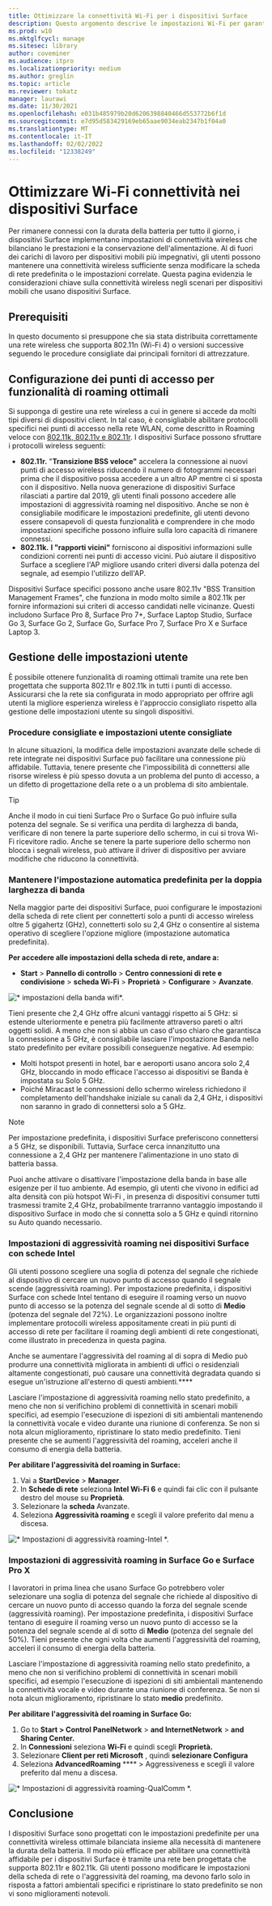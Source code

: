 ```yaml
---
title: Ottimizzare la connettività Wi-Fi per i dispositivi Surface
description: Questo argomento descrive le impostazioni Wi-Fi per garantire che i dispositivi Surface rimangano connessi in ambienti di rete congestionati e in scenari mobili.
ms.prod: w10
ms.mktglfcycl: manage
ms.sitesec: library
author: coveminer
ms.audience: itpro
ms.localizationpriority: medium
ms.author: greglin
ms.topic: article
ms.reviewer: tokatz
manager: laurawi
ms.date: 11/30/2021
ms.openlocfilehash: e031b485979b20d6206398840466d553772b6f1d
ms.sourcegitcommit: e7d95d583429169eb65aae9034eab2347b1f04a0
ms.translationtype: MT
ms.contentlocale: it-IT
ms.lasthandoff: 02/02/2022
ms.locfileid: "12338249"
---
```

# <a name="optimize-wi-fi-connectivity-on-surface-devices"></a>Ottimizzare Wi-Fi connettività nei dispositivi Surface

Per rimanere connessi con la durata della batteria per tutto il giorno, i dispositivi Surface implementano impostazioni di connettività wireless che bilanciano le prestazioni e la conservazione dell'alimentazione. Al di fuori dei carichi di lavoro per dispositivi mobili più impegnativi, gli utenti possono mantenere una connettività wireless sufficiente senza modificare la scheda di rete predefinita o le impostazioni correlate. Questa pagina evidenzia le considerazioni chiave sulla connettività wireless negli scenari per dispositivi mobili che usano dispositivi Surface.

## <a name="prerequisites"></a>Prerequisiti

In questo documento si presuppone che sia stata distribuita correttamente una rete wireless che supporta 802.11n (Wi-Fi 4) o versioni successive seguendo le procedure consigliate dai principali fornitori di attrezzature.

## <a name="configuring-access-points-for-optimal-roaming-capabilities"></a>Configurazione dei punti di accesso per funzionalità di roaming ottimali

Si supponga di gestire una rete wireless a cui in genere si accede da molti tipi diversi di dispositivi client. In tal caso, è consigliabile abilitare protocolli specifici nei punti di accesso nella rete WLAN, come descritto in Roaming veloce con [802.11k, 802.11v e 802.11r](/windows-hardware/drivers/network/fast-roaming-with-802-11k--802-11v--and-802-11r). I dispositivi Surface possono sfruttare i protocolli wireless seguenti:

- **802.11r.** "**Transizione BSS veloce"** accelera la connessione ai nuovi punti di accesso wireless riducendo il numero di fotogrammi necessari prima che il dispositivo possa accedere a un altro AP mentre ci si sposta con il dispositivo. Nella nuova generazione di dispositivi Surface rilasciati a partire dal 2019, gli utenti finali possono accedere alle impostazioni di aggressività roaming nel dispositivo. Anche se non è consigliabile modificare le impostazioni predefinite, gli utenti devono essere consapevoli di questa funzionalità e comprendere in che modo impostazioni specifiche possono influire sulla loro capacità di rimanere connessi.
- **802.11k.** **I "rapporti vicini"** forniscono ai dispositivi informazioni sulle condizioni correnti nei punti di accesso vicini. Può aiutare il dispositivo Surface a scegliere l'AP migliore usando criteri diversi dalla potenza del segnale, ad esempio l'utilizzo dell'AP.

Dispositivi Surface specifici possono anche usare 802.11v "BSS Transition Management Frames", che funziona in modo molto simile a 802.11k per fornire informazioni sui criteri di accesso candidati nelle vicinanze. Questi includono Surface Pro 8, Surface Pro 7+, Surface Laptop Studio, Surface Go 3, Surface Go 2, Surface Go, Surface Pro 7, Surface Pro X e Surface Laptop 3.

## <a name="managing-user-settings"></a>Gestione delle impostazioni utente

È possibile ottenere funzionalità di roaming ottimali tramite una rete ben progettata che supporta 802.11r e 802.11k in tutti i punti di accesso. Assicurarsi che la rete sia configurata in modo appropriato per offrire agli utenti la migliore esperienza wireless è l'approccio consigliato rispetto alla gestione delle impostazioni utente su singoli dispositivi.

### <a name="recommended-user-settings-and-best-practices"></a>Procedure consigliate e impostazioni utente consigliate

In alcune situazioni, la modifica delle impostazioni avanzate delle schede di rete integrate nei dispositivi Surface può facilitare una connessione più affidabile. Tuttavia, tenere presente che l'impossibilità di connettersi alle risorse wireless è più spesso dovuta a un problema del punto di accesso, a un difetto di progettazione della rete o a un problema di sito ambientale.

> [!TIP]
> Anche il modo in cui tieni Surface Pro o Surface Go può influire sulla potenza del segnale. Se si verifica una perdita di larghezza di banda, verificare di non tenere la parte superiore dello schermo, in cui si trova Wi-Fi ricevitore radio. Anche se tenere la parte superiore dello schermo non blocca i segnali wireless, può attivare il driver di dispositivo per avviare modifiche che riducono la connettività.

### <a name="keep-default-auto-setting-for-dual-bandwidth-capability"></a>Mantenere l'impostazione automatica predefinita per la doppia larghezza di banda

Nella maggior parte dei dispositivi Surface, puoi configurare le impostazioni della scheda di rete client per connetterti solo a punti di accesso wireless oltre 5 gigahertz (GHz), connetterti solo su 2,4 GHz o consentire al sistema operativo di scegliere l'opzione migliore (impostazione automatica predefinita).

**Per accedere alle impostazioni della scheda di rete, andare a:**

- **Start** >  **Pannello di controllo** >  **Centro connessioni di rete e condivisione** >  **scheda Wi-Fi** >  **Proprietà** >  **Configurare** >  **Avanzate**.

![* impostazioni della banda wifi*.](images/wifi-band.png) <br>

Tieni presente che 2,4 GHz offre alcuni vantaggi rispetto ai 5 GHz: si estende ulteriormente e penetra più facilmente attraverso pareti o altri oggetti solidi. A meno che non si abbia un caso d'uso chiaro che garantisca la connessione a 5 GHz, è consigliabile lasciare l'impostazione Banda nello stato predefinito per evitare possibili conseguenze negative. Ad esempio:

- Molti hotspot presenti in hotel, bar e aeroporti usano ancora solo 2,4 GHz, bloccando in modo efficace l'accesso ai dispositivi se Banda è impostata su Solo 5 GHz.
- Poiché Miracast le connessioni dello schermo wireless richiedono il completamento dell'handshake iniziale su canali da 2,4 GHz, i dispositivi non saranno in grado di connettersi solo a 5 GHz.

> [!NOTE]
> Per impostazione predefinita, i dispositivi Surface preferiscono connettersi a 5 GHz, se disponibili. Tuttavia, Surface cerca innanzitutto una connessione a 2,4 GHz per mantenere l'alimentazione in uno stato di batteria bassa.

Puoi anche attivare o disattivare l'impostazione della banda in base alle esigenze per il tuo ambiente. Ad esempio, gli utenti che vivono in edifici ad alta densità con più hotspot Wi-Fi , in presenza di dispositivi consumer tutti trasmessi tramite 2,4 GHz, probabilmente trarranno vantaggio impostando il dispositivo Surface in modo che si connetta solo a 5 GHz e quindi ritornino su Auto quando necessario.

### <a name="roaming-aggressiveness-settings-on-surface-devices-with-intel-adapters"></a>Impostazioni di aggressività roaming nei dispositivi Surface con schede Intel

Gli utenti possono scegliere una soglia di potenza del segnale che richiede al dispositivo di cercare un nuovo punto di accesso quando il segnale scende (aggressività roaming). Per impostazione predefinita, i dispositivi Surface con schede Intel tentano di eseguire il roaming verso un nuovo punto di accesso se la potenza del segnale scende al di sotto di **Medio** (potenza del segnale del 72%). Le organizzazioni possono inoltre implementare protocolli wireless appositamente creati in più punti di accesso di rete per facilitare il roaming degli ambienti di rete congestionati, come illustrato in precedenza in questa pagina.

Anche se aumentare l'aggressività del roaming al di sopra di Medio può produrre una connettività migliorata in ambienti di uffici o residenziali altamente congestionati, può causare una connettività degradata quando si esegue un'istruzione all'esterno di questi ambienti.****

Lasciare l'impostazione di aggressività roaming nello stato predefinito, a meno che non si verifichino problemi di connettività in scenari mobili specifici, ad esempio l'esecuzione di ispezioni di siti ambientali mantenendo la connettività vocale e video durante una riunione di conferenza. Se non si nota alcun miglioramento, ripristinare lo stato medio predefinito. Tieni presente che se aumenti l'aggressività del roaming, acceleri anche il consumo di energia della batteria.

**Per abilitare l'aggressività del roaming in Surface:**

1. Vai a **StartDevice** >  **Manager**.
2. In **Schede di rete** seleziona **Intel Wi-Fi 6** e quindi fai clic con il pulsante destro del mouse su **Proprietà**.
3. Selezionare la **scheda** Avanzate.
4. Seleziona **Aggressività roaming** e scegli il valore preferito dal menu a discesa.

![* Impostazioni di aggressività roaming-Intel *.](images/wifi-roaming-int.png) <br>

### <a name="roaming-aggressiveness-settings-on-surface-go-and-surface-pro-x"></a>Impostazioni di aggressività roaming in Surface Go e Surface Pro X

I lavoratori in prima linea che usano Surface Go potrebbero voler selezionare una soglia di potenza del segnale che richiede al dispositivo di cercare un nuovo punto di accesso quando la forza del segnale scende (aggressività roaming). Per impostazione predefinita, i dispositivi Surface tentano di eseguire il roaming verso un nuovo punto di accesso se la potenza del segnale scende al di sotto di **Medio** (potenza del segnale del 50%). Tieni presente che ogni volta che aumenti l'aggressività del roaming, acceleri il consumo di energia della batteria.

Lasciare l'impostazione di aggressività roaming nello stato predefinito, a meno che non si verifichino problemi di connettività in scenari mobili specifici, ad esempio l'esecuzione di ispezioni di siti ambientali mantenendo la connettività vocale e video durante una riunione di conferenza. Se non si nota alcun miglioramento, ripristinare lo stato **medio** predefinito.

**Per abilitare l'aggressività del roaming in Surface Go:**

1. Go to **Start > Control PanelNetwork** >  **and InternetNetwork** >  **and Sharing Center.**
2. In **Connessioni** seleziona **Wi-Fi** e quindi scegli **Proprietà.**
3. Selezionare **Client per reti Microsoft** , quindi **selezionare Configura**
4. Seleziona **AdvancedRoaming** **** >  Aggressiveness e scegli il valore preferito dal menu a discesa.

![* Impostazioni di aggressività roaming-QualComm *.](images/wifi-roaming.png) <br>

## <a name="conclusion"></a>Conclusione

I dispositivi Surface sono progettati con le impostazioni predefinite per una connettività wireless ottimale bilanciata insieme alla necessità di mantenere la durata della batteria. Il modo più efficace per abilitare una connettività affidabile per i dispositivi Surface è tramite una rete ben progettata che supporta 802.11r e 802.11k. Gli utenti possono modificare le impostazioni della scheda di rete o l'aggressività del roaming, ma devono farlo solo in risposta a fattori ambientali specifici e ripristinare lo stato predefinito se non vi sono miglioramenti notevoli.
